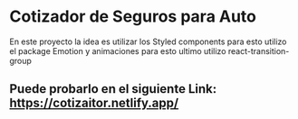 # Cotizador de Seguros para Auto

En este proyecto la idea es utilizar los Styled components para esto utilizo el package Emotion
y animaciones para esto ultimo utilizo react-transition-group

## Puede probarlo en el siguiente Link: https://cotizaitor.netlify.app/
